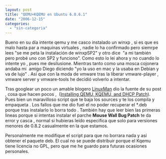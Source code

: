 ```yaml
---
layout: post
title: "QEMU+KQEMU en Ubuntu 6.0.6.1"
date: "2006-12-15"
categories: 
  - "sin-categoria"
---
```


Bueno en su día intente qemu y me casco instalado un winxp , si es que es malo hasta par a maquinas virtuales , nadie lo ha confirmado pero siemrpe lees "se me peta la instalación de winxpSP2" y otro dice  "a mi también pero probé uno con SP2 y funciono". Como esto lo lei ahora y no cuando lo intente yo , pues me desilusione. Mientras tanto como una mosca cojonera andaba mi  amigo Diego diciendo "yo la uso en mac y la usaba en Debian y va de lujo" . Así que con la moda de vmware tras la liberar vmware-player , vmware server y vmware-tools he decidió volverlo a intentar.

Tras googlear un poco un amable blogero [LinuxMan](https://linuxman.blogsome.com/) dio la fuente de su post , cosa que hacen pocos ,  ([Installing QEMU, KQEMU, and DHCP Patch](https://www.ubuntuforums.org/showthread.php?t=187413)). Pues bien un maravilloso script que te baja los sources y te los compila y empaqueta . Los fallos que me dio fuel el no poder recuperar el \*.deb porque tras instalarlo lo borra todo . También hay que leer bien las primeras lineas porque si intentas instalar el parche **Mouse Wall Bug Patch** te da error y casca , normal si hubieras leído especifica que solo para versiones menores de 0.8.2 casualmente en la que estamos.

Personalmente me modifique el script para que no borrara nada y así obtener el paquete deb. El cual no se puede distribuir porque el Kqemu tiene licencia no GPL, pero que me he guardo para futuras ocasiones personales.
